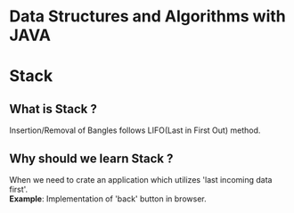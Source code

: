 # Data Structures and Algorithms with JAVA

# Stack

## What is Stack ?

Insertion/Removal of Bangles follows LIFO(Last in First Out) method.

## Why should we learn Stack ?

When we need to crate an application which utilizes 'last incoming data first'.  
**Example**: Implementation of 'back' button in browser.  


